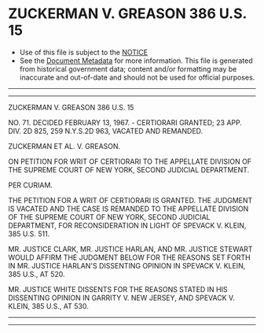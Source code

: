 ---
---

# ZUCKERMAN V. GREASON 386 U.S. 15

* Use of this file is subject to the [NOTICE](https://github.com/publicdocs/notice/blob/master/NOTICE)
* See the [Document Metadata](../../../) for more information.
  This file is generated from historical government data; content and/or formatting may be inaccurate and out-of-date and should not be used for official purposes.

----------
----------

ZUCKERMAN V. GREASON 386 U.S. 15

NO. 71.  DECIDED FEBRUARY 13, 1967.  - CERTIORARI GRANTED; 23 APP. DIV. 2D 825, 259 N.Y.S.2D 963, VACATED AND REMANDED.

ZUCKERMAN ET AL. V. GREASON.

ON PETITION FOR WRIT OF CERTIORARI TO THE APPELLATE DIVISION OF THE SUPREME COURT OF NEW YORK, SECOND JUDICIAL DEPARTMENT.

PER CURIAM.

THE PETITION FOR A WRIT OF CERTIORARI IS GRANTED.  THE JUDGMENT IS VACATED AND THE CASE IS REMANDED TO THE APPELLATE DIVISION OF THE SUPREME COURT OF NEW YORK, SECOND JUDICIAL DEPARTMENT, FOR RECONSIDERATION IN LIGHT OF SPEVACK V. KLEIN, 385 U.S. 511.

MR. JUSTICE CLARK, MR. JUSTICE HARLAN, AND MR. JUSTICE STEWART WOULD AFFIRM THE JUDGMENT BELOW FOR THE REASONS SET FORTH IN MR. JUSTICE HARLAN'S DISSENTING OPINION IN SPEVACK V. KLEIN, 385 U.S., AT 520.

MR. JUSTICE WHITE DISSENTS FOR THE REASONS STATED IN HIS DISSENTING OPINION IN GARRITY V. NEW JERSEY, AND SPEVACK V. KLEIN, 385 U.S., AT 530.


----------
----------

